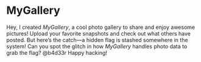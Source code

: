 # MyGallery

Hey, I created *MyGallery*, a cool photo gallery to share and enjoy awesome pictures! Upload your favorite snapshots and check out what others have posted. But here’s the catch—a hidden flag is stashed somewhere in the system! Can you spot the glitch in how *MyGallery* handles photo data to grab the flag?
@b4d33r
Happy hacking!

